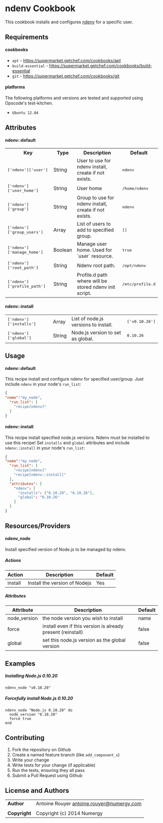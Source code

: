 ndenv Cookbook
==============
This cookbook installs and configures [ndenv](https://github.com/riywo/ndenv) for a specific user.

Requirements
------------
#### cookbooks
- `apt` - https://supermarket.getchef.com/cookbooks/apt
- `build-essential` - https://supermarket.getchef.com/cookbooks/build-essential
- `git` - https://supermarket.getchef.com/cookbooks/git

#### platforms
The following platforms and versions are tested and supported using Opscode's test-kitchen.
- `Ubuntu 12.04`

Attributes
----------
#### ndenv::default
<table>
<tr>
<th>Key</th>
<th>Type</th>
<th>Description</th>
<th>Default</th>
</tr>
<tr>
<td><tt>['ndenv']['user']</tt></td>
<td>String</td>
<td>User to use for ndenv install, create if not exists.</td>
<td><tt>ndenv</tt></td>
</tr>
<tr>
<td><tt>['ndenv']['user_home']</tt></td>
<td>String</td>
<td>User home</td>
<td><tt>/home/ndenv</tt></td>
</tr>
<tr>
<td><tt>['ndenv']['group']</tt></td>
<td>String</td>
<td>Group to use for ndenv install, create if not exists.</td>
<td><tt>ndenv</tt></td>
</tr>
<tr>
<td><tt>['ndenv']['group_users']</tt></td>
<td>Array</td>
<td>List of users to add to specified group.</td>
<td><tt>[]</tt></td>
</tr>
<tr>
<td><tt>['ndenv']['manage_home']</tt></td>
<td>Boolean</td>
<td>Manage user home. Used for `user` resource.</td>
<td><tt>true</tt></td>
</tr>
<tr>
<td><tt>['ndenv']['root_path']</tt></td>
<td>String</td>
<td>Ndenv root path.</td>
<td><tt>/opt/ndenv</tt></td>
</tr>
<tr>
<td><tt>['ndenv']['profile_path']</tt></td>
<td>String</td>
<td>Profile.d path where will be stored ndenv init script.</td>
<td><tt>/etc/profile.d</tt></td>
</tr>
</table>

#### ndenv::install
<table>
<tr>
<td><tt>['ndenv']['installs']</tt></td>
<td>Array</td>
<td>List of node.js versions to install.</td>
<td><tt>['v0.10.26']</tt></td>
</tr>
<tr>
<td><tt>['ndenv']['global']</tt></td>
<td>String</td>
<td>Node.js version to set as global.</td>
<td><tt>0.10.26</tt></td>
</tr>
</table>

Usage
-----
#### ndenv::default
This recipe install and configure ndenv for specified user/group.
Just include `ndenv` in your node's `run_list`:

```json
{
"name":"my_node",
  "run_list": [
    "recipe[ndenv]"
  ]
}
```

#### ndenv::install
This recipe install specified node.js versions. Ndenv must be installed to use this recipe!
Set `installs` and `global` attributes and include `ndenv::install` in your node's `run_list`:

```json
{
"name":"my_node",
  "run_list": [
    "recipe[ndenv]"
    "recipe[ndenv::install]"
  ],
  "attributes": [
    "ndenv": [
      "installs": ["0.10.20", "0.10.26"],
      "global": "0.10.26"
    ]
  ]
}
```

Resources/Providers
-------------------
#### ndenv_node
Install specified version of Node.js to be managed by ndenv.

##### Actions
Action  | Description                   | Default
------- |-------------                  |---------
install | Install the version of Nodejs | Yes

##### Attributes
Attribute    | Description                                                 | Default
-------      |-------------                                                |---------
node_version | the node version you wish to install                        | name
force        | install even if this version is already present (reinstall) | false
global       | set this node.js version as the global version              | false

Examples
--------
##### Installing Node.js 0.10.20

    ndenv_node "v0.10.20"

##### Forcefully install Node.js 0.10.20

    ndenv_node "Node.js 0.10.20" do
      node_version "0.10.20"
      force true
    end

Contributing
------------
1. Fork the repository on Github
2. Create a named feature branch (like `add_component_x`)
3. Write your change
4. Write tests for your change (if applicable)
5. Run the tests, ensuring they all pass
6. Submit a Pull Request using Github

License and Authors
-------------------
|                      |                                             |
|:---------------------|:--------------------------------------------|
| **Author**           | Antoine Rouyer <antoine.rouyer@numergy.com> |
|                      |                                             |
| **Copyright**        | Copyright (c) 2014 Numergy                  |
